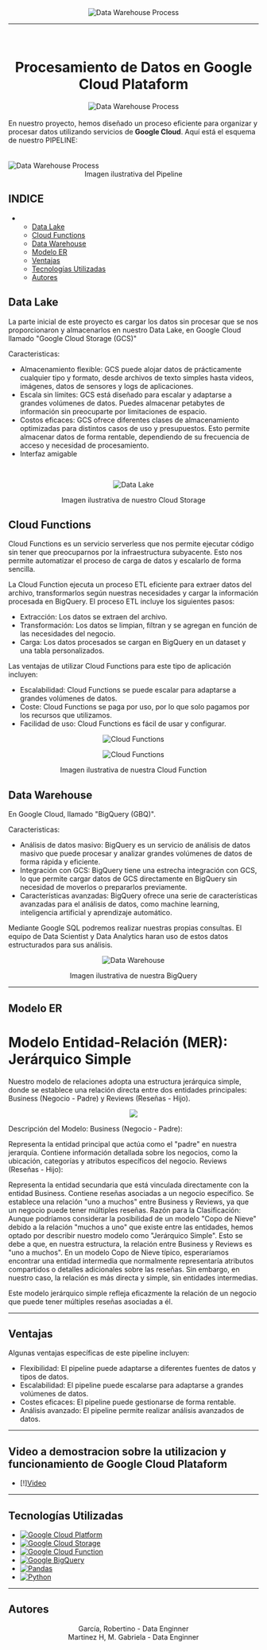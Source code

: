<center><img src="img/logo.jpg" alt="Data Warehouse Process"></center>

----

<br>

# <center>  Procesamiento de Datos en Google Cloud Plataform

<center><img src="img/descarga.png" alt="Data Warehouse Process"></center>
<br>
En nuestro proyecto, hemos diseñado un proceso eficiente para organizar y procesar datos utilizando servicios de <b>Google Cloud</b>. Aquí está el esquema de nuestro PIPELINE:

<br>
<br>
<br>
<img src="img/DATA_INGEN.jpg" alt="Data Warehouse Process">
<center>Imagen ilustrativa del Pipeline</center>


## INDICE

- <!-- omit in toc -->
  <!-- omit in toc -->
  - [Data Lake](#data-lake)
  - [Cloud Functions](#cloud-functions)
  - [Data Warehouse](#data-warehouse)
  - [Modelo ER](#modelo-er)
  - [Ventajas](#ventajas)
  - [Tecnologías Utilizadas](#tecnologías-utilizadas)
  - [Autores](#autores)

## Data Lake

La parte inicial de este proyecto es cargar los datos sin procesar que se nos proporcionaron y almacenarlos en nuestro Data Lake, en Google Cloud llamado "Google Cloud Storage (GCS)"

Caracteristicas: 
- Almacenamiento flexible: GCS puede alojar datos de prácticamente cualquier tipo y formato, desde archivos de texto simples hasta videos, imágenes, datos de sensores y logs de aplicaciones.
- Escala sin límites: GCS está diseñado para escalar y adaptarse a grandes volúmenes de datos. Puedes almacenar petabytes de información sin preocuparte por limitaciones de espacio.
- Costos eficaces: GCS ofrece diferentes clases de almacenamiento optimizadas para distintos casos de uso y presupuestos. Esto permite almacenar datos de forma rentable, dependiendo de su frecuencia de acceso y necesidad de procesamiento.
- Interfaz amigable

 
</br>

<p align=center><img src="img/storage.png" alt="Data Lake"></p>

<center>Imagen ilustrativa de nuestro Cloud Storage</center>


## Cloud Functions

Cloud Functions es un servicio serverless que nos permite ejecutar código sin tener que preocuparnos por la infraestructura subyacente. Esto nos permite automatizar el proceso de carga de datos y escalarlo de forma sencilla.

La Cloud Function ejecuta un proceso ETL eficiente para extraer datos del archivo, transformarlos según nuestras necesidades y cargar la información procesada en BigQuery. El proceso ETL incluye los siguientes pasos:

- Extracción: Los datos se extraen del archivo.
- Transformación: Los datos se limpian, filtran y se agregan en función de las necesidades del negocio.
- Carga: Los datos procesados se cargan en BigQuery en un dataset y una tabla personalizados.
  
Las ventajas de utilizar Cloud Functions para este tipo de aplicación incluyen:

- Escalabilidad: Cloud Functions se puede escalar para adaptarse a grandes volúmenes de datos.
- Coste: Cloud Functions se paga por uso, por lo que solo pagamos por los recursos que utilizamos.
- Facilidad de uso: Cloud Functions es fácil de usar y configurar.

<p align=center><img src="img/Cloud_function.png" alt="Cloud Functions"></p>

<p align=center><img src="img/cloud_function1.png" alt="Cloud Functions"></p>

<center>Imagen ilustrativa de nuestra Cloud Function</center>

## Data Warehouse
En Google Cloud, llamado "BigQuery (GBQ)".

Caracteristicas: 
- Análisis de datos masivo: BigQuery es un servicio de análisis de datos masivo que puede procesar y analizar grandes volúmenes de datos de forma rápida y eficiente.
- Integración con GCS: BigQuery tiene una estrecha integración con GCS, lo que permite cargar datos de GCS directamente en BigQuery sin necesidad de moverlos o prepararlos previamente.
- Características avanzadas: BigQuery ofrece una serie de características avanzadas para el análisis de datos, como machine learning, inteligencia artificial y aprendizaje automático. 

Mediante Google SQL podremos realizar nuestras propias consultas. El equipo de Data Scientist y Data Analytics haran uso de estos datos estructurados para sus análisis.
</br>


<p align=center><img src="img/Big_Query.png" alt="Data Warehouse"></p>
<center>Imagen ilustrativa de nuestra BigQuery</center>

----

## Modelo ER

# Modelo Entidad-Relación (MER): Jerárquico Simple
Nuestro modelo de relaciones adopta una estructura jerárquica simple, donde se establece una relación directa entre dos entidades principales: Business (Negocio - Padre) y Reviews (Reseñas - Hijo).
<p align=center><img src="img/relacion.png" a></p>

Descripción del Modelo:
Business (Negocio - Padre):

Representa la entidad principal que actúa como el "padre" en nuestra jerarquía.
Contiene información detallada sobre los negocios, como la ubicación, categorías y atributos específicos del negocio.
Reviews (Reseñas - Hijo):

Representa la entidad secundaria que está vinculada directamente con la entidad Business.
Contiene reseñas asociadas a un negocio específico.
Se establece una relación "uno a muchos" entre Business y Reviews, ya que un negocio puede tener múltiples reseñas.
Razón para la Clasificación:
Aunque podríamos considerar la posibilidad de un modelo "Copo de Nieve" debido a la relación "muchos a uno" que existe entre las entidades, hemos optado por describir nuestro modelo como "Jerárquico Simple". Esto se debe a que, en nuestra estructura, la relación entre Business y Reviews es "uno a muchos". En un modelo Copo de Nieve típico, esperaríamos encontrar una entidad intermedia que normalmente representaría atributos compartidos o detalles adicionales sobre las reseñas. Sin embargo, en nuestro caso, la relación es más directa y simple, sin entidades intermedias.

Este modelo jerárquico simple refleja eficazmente la relación de un negocio que puede tener múltiples reseñas asociadas a él.

----


## Ventajas

Algunas ventajas específicas de este pipeline incluyen:

- Flexibilidad: El pipeline puede adaptarse a diferentes fuentes de datos y tipos de datos.
- Escalabilidad: El pipeline puede escalarse para adaptarse a grandes volúmenes de datos.
- Costes eficaces: El pipeline puede gestionarse de forma rentable.
- Análisis avanzado: El pipeline permite realizar análisis avanzados de datos.
----
## Video a demostracion sobre la utilizacion y funcionamiento de Google Cloud Plataform

- [!][Video](https://www.youtube.com/watch?v=x3LRqdlpB9U&t=55s)
----

## Tecnologías Utilizadas

- [![Google Cloud Platform](https://img.shields.io/badge/Google%20Cloud%20Platform-active)](https://cloud.google.com/)
- [![Google Cloud Storage](https://img.shields.io/badge/Google%20Cloud%20Storage-blue)](https://cloud.google.com/storage)
- [![Google Cloud Function](https://img.shields.io/badge/Google%20Cloud%20Function-green)](https://cloud.google.com/functions)
- [![Google BigQuery](https://img.shields.io/badge/Google%20BigQuery-yellow)](https://cloud.google.com/bigquery)
- [![Pandas](https://img.shields.io/badge/Pandas-blue)](https://pandas.pydata.org/)
- [![Python](https://img.shields.io/badge/Python-3.8-blue)](https://www.python.org/)

--------------
## Autores
<center>
García, Robertino	- Data Enginner
<br>
Martinez H, M. Gabriela - 	Data Enginner
